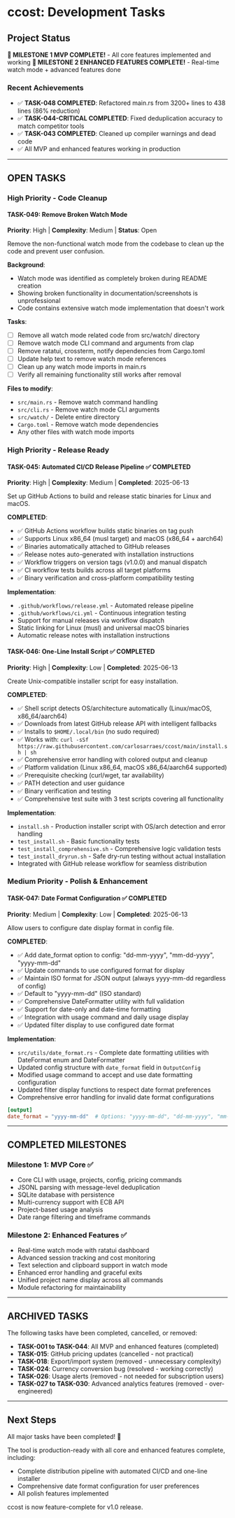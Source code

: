 # ccost: Development Tasks

## Project Status

**🎉 MILESTONE 1 MVP COMPLETE!** - All core features implemented and working
**🚀 MILESTONE 2 ENHANCED FEATURES COMPLETE!** - Real-time watch mode + advanced features done

### Recent Achievements
- ✅ **TASK-048 COMPLETED**: Refactored main.rs from 3200+ lines to 438 lines (86% reduction)
- ✅ **TASK-044-CRITICAL COMPLETED**: Fixed deduplication accuracy to match competitor tools
- ✅ **TASK-043 COMPLETED**: Cleaned up compiler warnings and dead code
- ✅ All MVP and enhanced features working in production

---

## OPEN TASKS

### High Priority - Code Cleanup

#### TASK-049: Remove Broken Watch Mode
**Priority**: High | **Complexity**: Medium | **Status**: Open

Remove the non-functional watch mode from the codebase to clean up the code and prevent user confusion.

**Background**:
- Watch mode was identified as completely broken during README creation
- Showing broken functionality in documentation/screenshots is unprofessional
- Code contains extensive watch mode implementation that doesn't work

**Tasks**:
- [ ] Remove all watch mode related code from src/watch/ directory
- [ ] Remove watch mode CLI command and arguments from clap
- [ ] Remove ratatui, crossterm, notify dependencies from Cargo.toml
- [ ] Update help text to remove watch mode references
- [ ] Clean up any watch mode imports in main.rs
- [ ] Verify all remaining functionality still works after removal

**Files to modify**:
- `src/main.rs` - Remove watch command handling
- `src/cli.rs` - Remove watch mode CLI arguments
- `src/watch/` - Delete entire directory
- `Cargo.toml` - Remove watch mode dependencies
- Any other files with watch mode imports

### High Priority - Release Ready

#### TASK-045: Automated CI/CD Release Pipeline ✅ COMPLETED
**Priority**: High | **Complexity**: Medium | **Completed**: 2025-06-13

Set up GitHub Actions to build and release static binaries for Linux and macOS.

**COMPLETED**:
- ✅ GitHub Actions workflow builds static binaries on tag push
- ✅ Supports Linux x86_64 (musl target) and macOS (x86_64 + aarch64)
- ✅ Binaries automatically attached to GitHub releases
- ✅ Release notes auto-generated with installation instructions
- ✅ Workflow triggers on version tags (v1.0.0) and manual dispatch
- ✅ CI workflow tests builds across all target platforms
- ✅ Binary verification and cross-platform compatibility testing

**Implementation**:
- `.github/workflows/release.yml` - Automated release pipeline
- `.github/workflows/ci.yml` - Continuous integration testing
- Support for manual releases via workflow dispatch
- Static linking for Linux (musl) and universal macOS binaries
- Automatic release notes with installation instructions

#### TASK-046: One-Line Install Script ✅ COMPLETED
**Priority**: High | **Complexity**: Low | **Completed**: 2025-06-13

Create Unix-compatible installer script for easy installation.

**COMPLETED**:
- ✅ Shell script detects OS/architecture automatically (Linux/macOS, x86_64/aarch64)
- ✅ Downloads from latest GitHub release API with intelligent fallbacks
- ✅ Installs to `$HOME/.local/bin` (no sudo required)
- ✅ Works with: `curl -sSf https://raw.githubusercontent.com/carlosarraes/ccost/main/install.sh | sh`
- ✅ Comprehensive error handling with colored output and cleanup
- ✅ Platform validation (Linux x86_64, macOS x86_64/aarch64 supported)
- ✅ Prerequisite checking (curl/wget, tar availability)
- ✅ PATH detection and user guidance
- ✅ Binary verification and testing
- ✅ Comprehensive test suite with 3 test scripts covering all functionality

**Implementation**:
- `install.sh` - Production installer script with OS/arch detection and error handling
- `test_install.sh` - Basic functionality tests
- `test_install_comprehensive.sh` - Comprehensive logic validation tests  
- `test_install_dryrun.sh` - Safe dry-run testing without actual installation
- Integrated with GitHub release workflow for seamless distribution

### Medium Priority - Polish & Enhancement

#### TASK-047: Date Format Configuration ✅ COMPLETED
**Priority**: Medium | **Complexity**: Low | **Completed**: 2025-06-13

Allow users to configure date display format in config file.

**COMPLETED**:
- ✅ Add date_format option to config: "dd-mm-yyyy", "mm-dd-yyyy", "yyyy-mm-dd"
- ✅ Update commands to use configured format for display
- ✅ Maintain ISO format for JSON output (always yyyy-mm-dd regardless of config)
- ✅ Default to "yyyy-mm-dd" (ISO standard)
- ✅ Comprehensive DateFormatter utility with full validation
- ✅ Support for date-only and date-time formatting
- ✅ Integration with usage command and daily usage display
- ✅ Updated filter display to use configured date format

**Implementation**:
- `src/utils/date_format.rs` - Complete date formatting utilities with DateFormat enum and DateFormatter
- Updated config structure with `date_format` field in `OutputConfig`
- Modified usage command to accept and use date formatting configuration
- Updated filter display functions to respect date format preferences
- Comprehensive error handling for invalid date format configurations

```toml
[output]
date_format = "yyyy-mm-dd"  # Options: "yyyy-mm-dd", "dd-mm-yyyy", "mm-dd-yyyy"
```

---

## COMPLETED MILESTONES

### Milestone 1: MVP Core ✅
- Core CLI with usage, projects, config, pricing commands
- JSONL parsing with message-level deduplication
- SQLite database with persistence
- Multi-currency support with ECB API
- Project-based usage analysis
- Date range filtering and timeframe commands

### Milestone 2: Enhanced Features ✅  
- Real-time watch mode with ratatui dashboard
- Advanced session tracking and cost monitoring
- Text selection and clipboard support in watch mode
- Enhanced error handling and graceful exits
- Unified project name display across all commands
- Module refactoring for maintainability

---

## ARCHIVED TASKS

The following tasks have been completed, cancelled, or removed:
- **TASK-001 to TASK-044**: All MVP and enhanced features (completed)
- **TASK-015**: GitHub pricing updates (cancelled - not practical)
- **TASK-018**: Export/import system (removed - unnecessary complexity)
- **TASK-024**: Currency conversion bug (resolved - working correctly)
- **TASK-026**: Usage alerts (removed - not needed for subscription users)
- **TASK-027 to TASK-030**: Advanced analytics features (removed - over-engineered)

---

## Next Steps

All major tasks have been completed! 🎉

The tool is production-ready with all core and enhanced features complete, including:
- Complete distribution pipeline with automated CI/CD and one-line installer
- Comprehensive date format configuration for user preferences
- All polish features implemented

ccost is now feature-complete for v1.0 release.